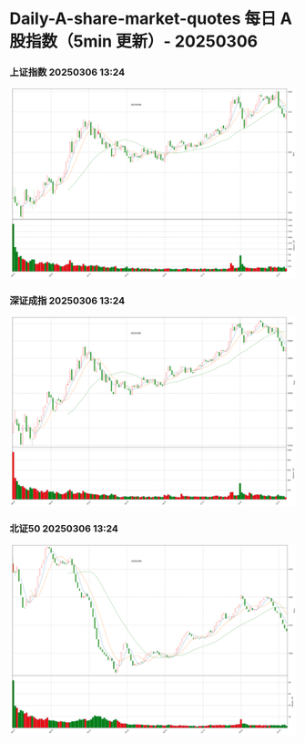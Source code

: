 
# Daily-A-share-market-quotes 每日 A 股指数（5min 更新）- 20250306

### 上证指数 20250306 13:24
![](./fig/2025/3/20250306-sh000001.png)

### 深证成指 20250306 13:24
![](./fig/2025/3/20250306-sz399001.png)

### 北证50 20250306 13:24
![](./fig/2025/3/20250306-bj899050.png)
